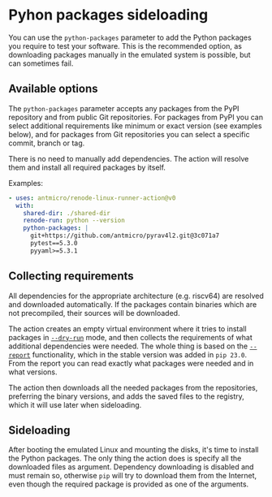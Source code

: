 # Pyhon packages sideloading

You can use the `python-packages` parameter to add the Python packages you require to test your software. This is the recommended option, as downloading packages manually in the emulated system is possible, but can sometimes fail.

## Available options

The `python-packages` parameter accepts any packages from the PyPI repository and from public Git repositories. For packages from PyPI you can select additional requirements like minimum or exact version (see examples below), and for packages from Git repositories you can select a specific commit, branch or tag.

There is no need to manually add dependencies. The action will resolve them and install all required packages by itself.

Examples:

```yaml
- uses: antmicro/renode-linux-runner-action@v0
  with:
    shared-dir: ./shared-dir
    renode-run: python --version
    python-packages: |
      git+https://github.com/antmicro/pyrav4l2.git@3c071a7
      pytest==5.3.0
      pyyaml>=5.3.1
```

## Collecting requirements

All dependencies for the appropriate architecture (e.g. riscv64) are resolved and downloaded automatically. If the packages contain binaries which are not precompiled, their sources will be downloaded.

The action creates an empty virtual environment where it tries to install packages in [`--dry-run`](https://pip.pypa.io/en/stable/cli/pip_install/#cmdoption-dry-run) mode, and then collects the requirements of what additional dependencies were needed. The whole thing is based on the [`--report`](https://pip.pypa.io/en/stable/reference/installation-report/) functionality, which in the stable version was added in `pip 23.0`. From the report you can read exactly what packages were needed and in what versions.

The action then downloads all the needed packages from the repositories, preferring the binary versions, and adds the saved files to the registry, which it will use later when sideloading.

## Sideloading

After booting the emulated Linux and mounting the disks, it's time to install the Python packages. The only thing the action does is specify all the downloaded files as argument. Dependency downloading is disabled and must remain so, otherwise `pip` will try to download them from the Internet, even though the required package is provided as one of the arguments.
